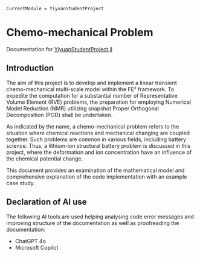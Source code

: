 ```@meta
CurrentModule = YiyuanStudentProject
```

# Chemo-mechanical Problem

Documentation for [YiyuanStudentProject.jl](https://github.com/DRollin/YiyuanStudentProject.jl.git) 

## Introduction

The aim of this project is to develop and implement a linear transient chemo-mechanical multi-scale model within the FE² framework. To expedite the computation for a substantial number of Representative Volume Element (RVE) problems, the preparation for employing Numerical Model Reduction (NMR) utilizing snapshot Proper Orthogonal Decomposition (POD) shall be undertaken.

As indicated by the name, a chemo-mechanical problem refers to the situation where chemical reactions and mechanical changing are coupled together. Such problems are common in various fields, including battery science. Thus, a lithium-ion structural battery problem is discussed in this project, where the deformation and ion concentration have an influence of the chemical potential change.

This document provides an examination of the mathematical model and comprehensive explanation of the code implementation with an example case study. 

## Declaration of AI use

The following AI tools are used helping analysing code error messages and improving structure of the documentation as well as proofreading the documentation:
- ChatGPT 4o
- Microsoft Copilot
